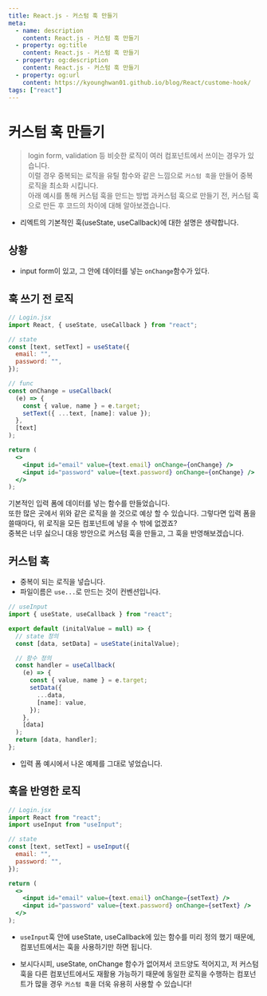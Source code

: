 ```yaml
---
title: React.js - 커스텀 훅 만들기
meta:
  - name: description
    content: React.js - 커스텀 훅 만들기
  - property: og:title
    content: React.js - 커스텀 훅 만들기
  - property: og:description
    content: React.js - 커스텀 훅 만들기
  - property: og:url
    content: https://kyounghwan01.github.io/blog/React/custome-hook/
tags: ["react"]
---
```


# 커스텀 훅 만들기

> login form, validation 등 비슷한 로직이 여러 컴포넌트에서 쓰이는 경우가 있습니다. <br>이럴 경우 중복되는 로직을 유틸 함수와 같은 느낌으로 `커스텀 훅`을 만들어 중복 로직을 최소화 시킵니다. <br>아래 예시를 통해 커스텀 훅을 만드는 방법 과커스텀 훅으로 만들기 전, 커스텀 훅으로 만든 후 코드의 차이에 대해 알아보겠습니다.

- 리엑트의 기본적인 훅(useState, useCallback)에 대한 설명은 생략합니다.

## 상황

- input form이 있고, 그 안에 데이터를 넣는 `onChange`함수가 있다.

## 훅 쓰기 전 로직

```jsx
// Login.jsx
import React, { useState, useCallback } from "react";

// state
const [text, setText] = useState({
  email: "",
  password: "",
});

// func
const onChange = useCallback(
  (e) => {
    const { value, name } = e.target;
    setText({ ...text, [name]: value });
  },
  [text]
);

return (
  <>
    <input id="email" value={text.email} onChange={onChange} />
    <input id="password" value={text.password} onChange={onChange} />
  </>
);
```

기본적인 입력 폼에 데이터를 넣는 함수를 만들었습니다.<br>
또한 많은 곳에서 위와 같은 로직을 쓸 것으로 예상 할 수 있습니다. 그렇다면 입력 폼을 쓸때마다, 위 로직을 모든 컴포넌트에 넣을 수 밖에 없겠죠? <br>
중복은 너무 싫으니 대응 방안으로 커스텀 훅을 만들고, 그 훅을 반영해보겠습니다.

## 커스텀 훅

- 중복이 되는 로직을 넣습니다.
- 파일이름은 `use...`로 만드는 것이 컨벤션입니다.

```jsx
// useInput
import { useState, useCallback } from "react";

export default (initalValue = null) => {
  // state 정의
  const [data, setData] = useState(initalValue);

  // 함수 정의
  const handler = useCallback(
    (e) => {
      const { value, name } = e.target;
      setData({
        ...data,
        [name]: value,
      });
    },
    [data]
  );
  return [data, handler];
};
```

- 입력 폼 예시에서 나온 예제를 그대로 넣었습니다.

## 훅을 반영한 로직

```jsx
// Login.jsx
import React from "react";
import useInput from "useInput";

// state
const [text, setText] = useInput({
  email: "",
  password: "",
});

return (
  <>
    <input id="email" value={text.email} onChange={setText} />
    <input id="password" value={text.password} onChange={setText} />
  </>
);
```

- `useInput`훅 안에 useState, useCallback에 있는 함수를 미리 정의 했기 때문에, 컴포넌트에서는 훅을 사용하기만 하면 됩니다.

- 보시다시피, useState, onChange 함수가 없어져서 코드양도 적어지고, 저 커스텀 훅을 다른 컴포넌트에서도 재활용 가능하기 때문에 동일한 로직을 수행하는 컴포넌트가 많을 경우 `커스텀 훅`을 더욱 유용히 사용할 수 있습니다!

<TagLinks />

<Disqus />
